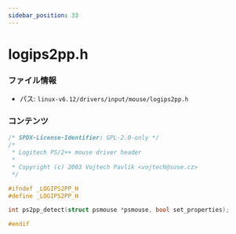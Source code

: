 ```yaml
---
sidebar_position: 33
---
```

# logips2pp.h

### ファイル情報

- パス: `linux-v6.12/drivers/input/mouse/logips2pp.h`

### コンテンツ

```h
/* SPDX-License-Identifier: GPL-2.0-only */
/*
 * Logitech PS/2++ mouse driver header
 *
 * Copyright (c) 2003 Vojtech Pavlik <vojtech@suse.cz>
 */

#ifndef _LOGIPS2PP_H
#define _LOGIPS2PP_H

int ps2pp_detect(struct psmouse *psmouse, bool set_properties);

#endif

```

